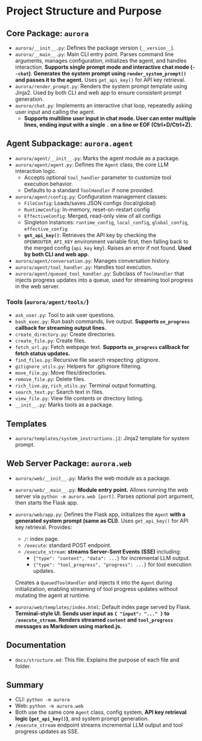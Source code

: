 # Project Structure and Purpose

## Core Package: `aurora`
- `aurora/__init__.py`: Defines the package version (`__version__`).
- `aurora/__main__.py`: Main CLI entry point. Parses command line arguments, manages configuration, initializes the agent, and handles interaction. **Supports single prompt mode and interactive chat mode (`--chat`)**. **Generates the system prompt using `render_system_prompt()` and passes it to the agent.** Uses `get_api_key()` for API key retrieval.
- `aurora/render_prompt.py`: Renders the system prompt template using Jinja2. Used by both CLI and web app to ensure consistent prompt generation.
- `aurora/chat.py`: Implements an interactive chat loop, repeatedly asking user input and calling the agent.
  - **Supports multiline user input in chat mode. User can enter multiple lines, ending input with a single `.` on a line or EOF (Ctrl+D/Ctrl+Z).**

## Agent Subpackage: `aurora.agent`
- `aurora/agent/__init__.py`: Marks the agent module as a package.
- `aurora/agent/agent.py`: Defines the `Agent` class, the core LLM interaction logic.
  - Accepts optional `tool_handler` parameter to customize tool execution behavior.
  - Defaults to a standard `ToolHandler` if none provided.
- `aurora/agent/config.py`: Configuration management classes:
  - `FileConfig`: Loads/saves JSON configs (local/global)
  - `RuntimeConfig`: In-memory, reset-on-restart config
  - `EffectiveConfig`: Merged, read-only view of all configs
  - Singleton instances: `runtime_config`, `local_config`, `global_config`, `effective_config`
  - **`get_api_key()`**: Retrieves the API key by checking the `OPENROUTER_API_KEY` environment variable first, then falling back to the merged config (`api_key` key). Raises an error if not found. **Used by both CLI and web app.**
- `aurora/agent/conversation.py`: Manages conversation history.
- `aurora/agent/tool_handler.py`: Handles tool execution.
- `aurora/agent/queued_tool_handler.py`: Subclass of `ToolHandler` that injects progress updates into a queue, used for streaming tool progress in the web server.

### Tools (`aurora/agent/tools/`)
- `ask_user.py`: Tool to ask user questions.
- `bash_exec.py`: Run bash commands, live output. **Supports `on_progress` callback for streaming output lines.**
- `create_directory.py`: Create directories.
- `create_file.py`: Create files.
- `fetch_url.py`: Fetch webpage text. **Supports `on_progress` callback for fetch status updates.**
- `find_files.py`: Recursive file search respecting .gitignore.
- `gitignore_utils.py`: Helpers for .gitignore filtering.
- `move_file.py`: Move files/directories.
- `remove_file.py`: Delete files.
- `rich_live.py`, `rich_utils.py`: Terminal output formatting.
- `search_text.py`: Search text in files.
- `view_file.py`: View file contents or directory listing.
- `__init__.py`: Marks tools as a package.

## Templates
- `aurora/templates/system_instructions.j2`: Jinja2 template for system prompt.

## Web Server Package: `aurora.web`
- `aurora/web/__init__.py`: Marks the web module as a package.
- `aurora/web/__main__.py`: **Module entry point.** Allows running the web server via `python -m aurora.web [port]`. Parses optional port argument, then starts the Flask app.
- `aurora/web/app.py`: Defines the Flask app, initializes the `Agent` **with a generated system prompt (same as CLI)**. Uses `get_api_key()` for API key retrieval. Provides:
  - `/`: index page.
  - `/execute`: standard POST endpoint.
  - `/execute_stream`: **streams Server-Sent Events (SSE)** including:
    - `{"type": "content", "data": ...}` for incremental LLM output.
    - `{"type": "tool_progress", "progress": ...}` for tool execution updates.

  Creates a `QueuedToolHandler` and injects it into the `Agent` during initialization, enabling streaming of tool progress updates without mutating the agent at runtime.

- `aurora/web/templates/index.html`: Default index page served by Flask. **Terminal-style UI. Sends user input as `{ "input": "..." }` to `/execute_stream`. Renders streamed `content` and `tool_progress` messages as Markdown using marked.js.**

## Documentation
- `docs/structure.md`: This file. Explains the purpose of each file and folder.

## Summary
- CLI: `python -m aurora`
- Web: `python -m aurora.web`
- Both use the same core `Agent` class, config system, **API key retrieval logic (`get_api_key()`)**, and system prompt generation.
- `/execute_stream` endpoint streams incremental LLM output and tool progress updates as SSE.
